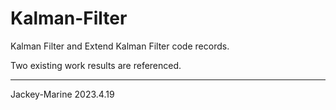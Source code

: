 # Kalman-Filter

Kalman Filter and Extend Kalman Filter code records.

Two existing work results are referenced.

---

Jackey-Marine 2023.4.19
